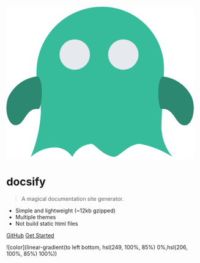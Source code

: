 ![logo](images/icon1.svg)

# docsify

> A magical documentation site generator.

- Simple and lightweight (~12kb gzipped)
- Multiple themes
- Not build static html files


[GitHub](https://github.com/QingWei-Li/docsify/)
[Get Started](#quick-start)

<!-- 背景色 -->
![color](linear-gradient(to left bottom, hsl(249, 100%, 85%) 0%,hsl(206, 100%, 85%) 100%))